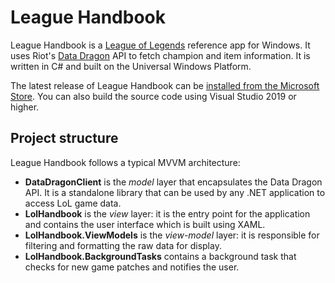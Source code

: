 # League Handbook

League Handbook is a [League of Legends](https://www.leagueoflegends.com/) reference app for Windows.
It uses Riot's [Data Dragon](https://developer.riotgames.com/docs/lol#data-dragon) API to fetch champion
and item information. It is written in C# and built on the Universal Windows Platform.

The latest release of League Handbook can be [installed from the Microsoft Store](https://www.microsoft.com/store/apps/9nblggh4w464?cid=readme).
You can also build the source code using Visual Studio 2019 or higher.

## Project structure
League Handbook follows a typical MVVM architecture:
* **DataDragonClient** is the *model* layer that encapsulates the Data Dragon API. It is a standalone library that can be used by any .NET application to access LoL game data.
* **LolHandbook** is the *view* layer: it is the entry point for the application and contains the user interface which is built using XAML.
* **LolHandbook.ViewModels** is the *view-model* layer: it is responsible for filtering and formatting the raw data for display.
* **LolHandbook.BackgroundTasks** contains a background task that checks for new game patches and notifies the user.
